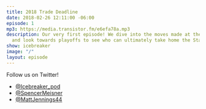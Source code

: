 ```yaml
---
title: 2018 Trade Deadline
date: 2018-02-26 12:11:00 -06:00
episode: 1
mp3: https://media.transistor.fm/e6efa78a.mp3
description: Our very first episode! We dive into the moves made at the deadline,
  and look towards playoffs to see who can ultimately take home the Stanley Cup.
show: icebreaker
image: "/"
layout: episode
---
```


Follow us on Twitter!

* [@Icebreaker_pod](https://twitter.com/icebreaker_pod)
* [@SpencerMeisner](https://twitter.com/spencermeisner)
* [@MattJennings44](https://twitter.com/mattjennings44)
